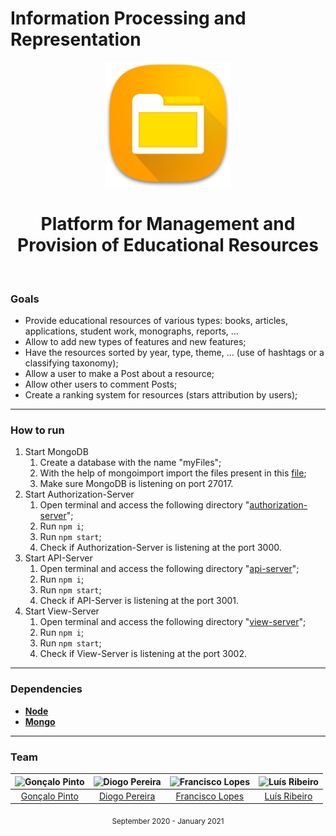 # Information Processing and Representation
<div align="center">
    <img src="view/public/images/favicon.png" width="200" height="200">
    <h1>Platform for Management and Provision of Educational Resources</h1>
    <br>
</div>

### Goals
* Provide educational resources of various types: books, articles, applications, student work, monographs, reports, ...
* Allow to add new types of features and new features;
* Have the resources sorted by year, type, theme, ... (use of hashtags or a classifying taxonomy);
* Allow a user to make a Post about a resource;
* Allow other users to comment Posts;
* Create a ranking system for resources (stars attribution by users);
---
### How to run
1. Start MongoDB
    1. Create a database with the name "myFiles";
    2. With the help of mongoimport import the files present in this [file](_examples_/_users_/users.json);
    3. Make sure MongoDB is listening on port 27017.
2. Start Authorization-Server
    1. Open terminal and access the following directory "[authorization-server](authorization-server/)";
    2. Run <code>npm i</code>;
    3. Run <code>npm start</code>;
    4. Check if Authorization-Server is listening at the port 3000.
3. Start API-Server
    1. Open terminal and access the following directory "[api-server](api-server)";
    2. Run <code>npm i</code>;
    3. Run <code>npm start</code>;
    4. Check if API-Server is listening at the port 3001.
4. Start View-Server
    1. Open terminal and access the following directory "[view-server](App/view-server)";
    2. Run <code>npm i</code>;
    3. Run <code>npm start</code>;
    4. Check if View-Server is listening at the port 3002.
---
### Dependencies
* **[Node](https://nodejs.org/en/)**
* **[Mongo](https://www.mongodb.com/)**
---
### Team
![Gonçalo Pinto][grp-pic] | ![Diogo Pereira][diogo-pic] | ![Francisco Lopes][chico-pic] | ![Luís Ribeiro][luis-pic]
:---: | :---: | :---: | :---:
[Gonçalo Pinto][grp] | [Diogo Pereira][diogo] | [Francisco Lopes][chico] | [Luís Ribeiro][luis]

[grp]: https://github.com/GRP99
[grp-pic]: https://github.com/GRP99.png?size=120
[diogo]: https://github.com/dpereira7
[diogo-pic]: https://github.com/dpereira7.png?size=120
[chico]: https://github.com/chico2911
[chico-pic]: https://github.com/chico2911.png?size=120
[luis]: https://github.com/luis1ribeiro
[luis-pic]: https://github.com/luis1ribeiro.png?size=120

<div align="center">
  <sub>September 2020 - January 2021</sub>
</div>